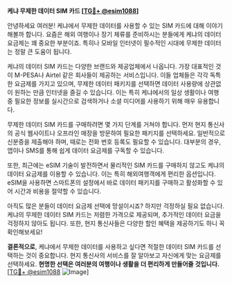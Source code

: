 **케냐 무제한 데이터 SIM 카드 [[TG💪+ @esim1088](https://t.me/s/esim1088)]**

안녕하세요 여러분! 케냐에서 무제한 데이터를 사용할 수 있는 SIM 카드에 대해 이야기해볼까 합니다. 요즘은 해외 여행이나 장기 체류를 준비하시는 분들에게 케냐의 데이터 요금제는 꽤 중요한 부분이죠. 특히나 모바일 인터넷이 필수적인 시대에 무제한 데이터는 정말 큰 도움이 됩니다.

케냐의 데이터 SIM 카드는 다양한 브랜드와 제공업체에서 나옵니다. 가장 대표적인 것이 M-PESA나 Airtel 같은 회사들이 제공하는 서비스입니다. 이들 업체들은 각각 독특한 요금제를 가지고 있으며, 무제한 데이터 패키지를 선택하면 데이터 사용량에 상관없이 원하는 만큼 인터넷을 즐길 수 있습니다. 이는 특히 케냐에서의 일상 생활이나 여행 중 필요한 정보를 실시간으로 검색하거나 소셜 미디어를 사용하기 위해 매우 유용합니다.

무제한 데이터 SIM 카드를 구매하려면 몇 가지 단계를 거쳐야 합니다. 먼저 현지 통신사의 공식 웹사이트나 오프라인 매장을 방문하여 필요한 패키지를 선택하세요. 일반적으로 신분증을 제출해야 하며, 때로는 전화 번호 등록도 필요할 수 있습니다. 대부분의 경우, 앱이나 SMS를 통해 쉽게 데이터 요금제를 구독할 수 있습니다.

또한, 최근에는 eSIM 기술이 발전하면서 물리적인 SIM 카드를 구매하지 않고도 케냐의 데이터 요금제를 이용할 수 있습니다. 이는 특히 해외여행객에게 편리한 옵션입니다. eSIM을 사용하면 스마트폰의 설정에서 바로 데이터 패키지를 구매하고 활성화할 수 있어 시간과 비용을 절약할 수 있습니다.

아직도 많은 분들이 데이터 요금제 선택에 망설이시죠? 하지만 걱정하실 필요 없습니다. 케냐의 무제한 데이터 SIM 카드는 저렴한 가격으로 제공되며, 추가적인 데이터 요금을 걱정하지 않아도 됩니다. 또한, 현지 통신사들은 다양한 할인 혜택을 제공하기도 하니 꼭 확인해보세요!

**결론적으로**, 케냐에서 무제한 데이터를 사용하고 싶다면 적절한 데이터 SIM 카드를 선택하는 것이 중요합니다. 현지 통신사의 서비스를 잘 알아보고 자신에게 맞는 요금제를 선택하세요. **현명한 선택은 여러분의 여행이나 생활을 더 편리하게 만들어줄 것입니다.** [[TG💪+ @esim1088](https://t.me/s/esim1088) ![Image](https://i.postimg.cc/Y0z9fWf4/image.png)]
